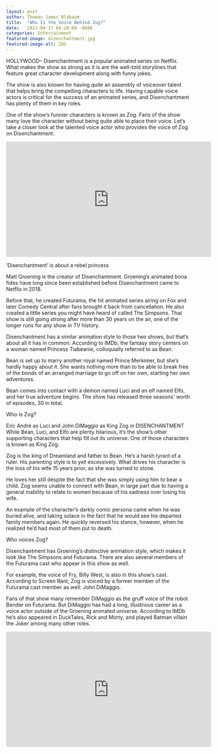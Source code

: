```yaml
---
layout: post 
author: Thomas James Blobaum 
title:  "Who Is the Voice Behind Zog?"
date:   2021-04-17 04:20:00 -0600
categories: Entertainment
featured-image: disenchantment.jpg
featured-image-alt: ZOG
---
```

HOLLYWOOD– Disenchantment is a popular animated series on Netflix. What makes the show as strong as it is are the well-told storylines that feature great character development along with funny jokes. 

The show is also known for having quite an assembly of voiceover talent that helps bring the compelling characters to life. Having capable voice actors is critical for the success of an animated series, and Disenchantment has plenty of them in key roles. 

One of the show’s funnier characters is known as Zog. Fans of the show many love the character without being quite able to place their voice. Let’s take a closer look at the talented voice actor who provides the voice of Zog on Disenchantment. 

<iframe width="560" height="315" src="https://www.youtube.com/embed/jGSWVzc7vTQ" title="YouTube video player" frameborder="0" allow="accelerometer; autoplay; clipboard-write; encrypted-media; gyroscope; picture-in-picture" allowfullscreen></iframe>

‘Disenchantment’ is about a rebel princess

Matt Groening is the creator of Disenchantment. Groening’s animated bona fides have long since been established before Disenchantment came to Netflix in 2018. 

Before that, he created Futurama, the hit animated series airing on Fox and later Comedy Central after fans brought it back from cancellation. He also created a little series you might have heard of called The Simpsons. That show is still going strong after more than 30 years on the air, one of the longer runs for any show in TV history. 

Disenchantment has a similar animation style to those two shows, but that’s about all it has in common. According to IMDb, the fantasy story centers on a woman named Princess Tiabeanie, colloquially referred to as Bean. 

Bean is set up to marry another royal named Prince Merkimer, but she’s hardly happy about it. She wants nothing more than to be able to break free of the bonds of an arranged marriage to go off on her own, starting her own adventures. 

Bean comes into contact with a demon named Luci and an elf named Elfo, and her true adventure begins. The show has released three seasons’ worth of episodes, 30 in total. 

Who is Zog? 

Eric André as Luci and John DiMaggio as King Zog in DISENCHANTMENT
While Bean, Luci, and Elfo are plenty hilarious, it’s the show’s other supporting characters that help fill out its universe. One of those characters is known as King Zog. 

Zog is the king of Dreamland and father to Bean. He’s a harsh tyrant of a ruler. His parenting style is to yell excessively. What drives his character is the loss of his wife 15 years prior, as she was turned to stone. 

He loves her still despite the fact that she was simply using him to bear a child. Zog seems unable to connect with Bean, in large part due to having a general inability to relate to women because of his sadness over losing his wife.

An example of the character’s darkly comic persona came when he was buried alive, and taking solace in the fact that he would see his departed family members again. He quickly reversed his stance, however, when he realized he’d had most of them put to death. 

Who voices Zog? 

Disenchantment has Groening’s distinctive animation style, which makes it look like The Simpsons and Futurama. There are also several members of the Futurama cast who appear in this show as well. 

For example, the voice of Fry, Billy West, is also in this show’s cast. According to Screen Rant, Zog is voiced by a former member of the Futurama cast member as well: John DiMaggio. 

Fans of that show many remember DiMaggio as the gruff voice of the robot Bender on Futurama. But DiMaggio has had a long, illustrious career as a voice actor outside of the Groening animated universe. According to IMDb he’s also appeared in DuckTales, Rick and Morty, and played Batman villain the Joker among many other roles. 

<iframe width="560" height="315" src="https://www.youtube.com/embed/8QpnSzuBTh4" title="YouTube video player" frameborder="0" allow="accelerometer; autoplay; clipboard-write; encrypted-media; gyroscope; picture-in-picture" allowfullscreen></iframe>

